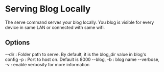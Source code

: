 # Serving Blog Locally
The serve command serves your blog locally. You blog is visible for every device in same LAN or connected with same wifi.

## Options
--dir : Folder path to serve. By default, it is the blog_dir value in blog's config
-p : Port to host on. Default is 8000
--blog, -b : blog name
--verbose, -v : enable verbosity for more information
